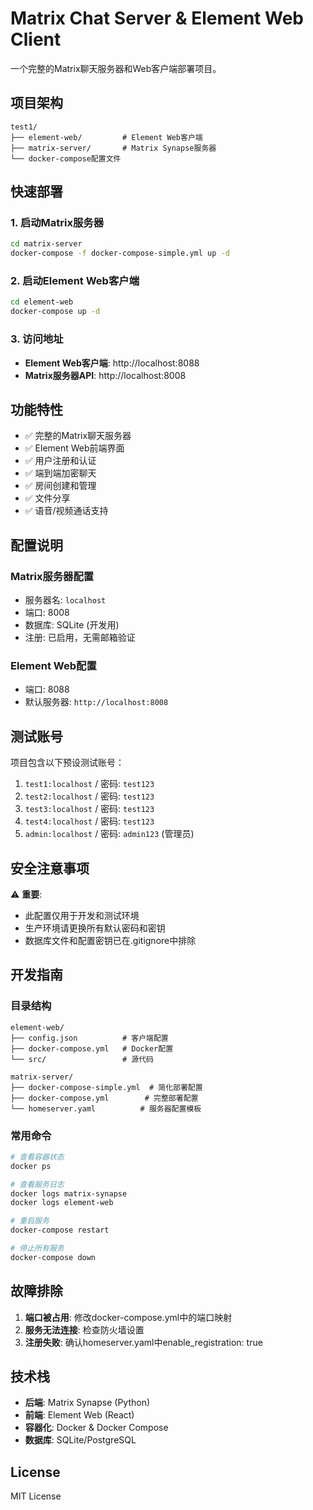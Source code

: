 # Matrix Chat Server & Element Web Client

一个完整的Matrix聊天服务器和Web客户端部署项目。

## 项目架构

```
test1/
├── element-web/         # Element Web客户端
├── matrix-server/       # Matrix Synapse服务器
└── docker-compose配置文件
```

## 快速部署

### 1. 启动Matrix服务器
```bash
cd matrix-server
docker-compose -f docker-compose-simple.yml up -d
```

### 2. 启动Element Web客户端
```bash
cd element-web
docker-compose up -d
```

### 3. 访问地址
- **Element Web客户端**: http://localhost:8088
- **Matrix服务器API**: http://localhost:8008

## 功能特性

- ✅ 完整的Matrix聊天服务器
- ✅ Element Web前端界面
- ✅ 用户注册和认证
- ✅ 端到端加密聊天
- ✅ 房间创建和管理
- ✅ 文件分享
- ✅ 语音/视频通话支持

## 配置说明

### Matrix服务器配置
- 服务器名: `localhost`
- 端口: 8008
- 数据库: SQLite (开发用)
- 注册: 已启用，无需邮箱验证

### Element Web配置
- 端口: 8088
- 默认服务器: `http://localhost:8008`

## 测试账号

项目包含以下预设测试账号：
1. `test1:localhost` / 密码: `test123`
2. `test2:localhost` / 密码: `test123`
3. `test3:localhost` / 密码: `test123`
4. `test4:localhost` / 密码: `test123`
5. `admin:localhost` / 密码: `admin123` (管理员)

## 安全注意事项

⚠️ **重要**: 
- 此配置仅用于开发和测试环境
- 生产环境请更换所有默认密码和密钥
- 数据库文件和配置密钥已在.gitignore中排除

## 开发指南

### 目录结构
```
element-web/
├── config.json          # 客户端配置
├── docker-compose.yml   # Docker配置
└── src/                 # 源代码

matrix-server/
├── docker-compose-simple.yml  # 简化部署配置
├── docker-compose.yml        # 完整部署配置
└── homeserver.yaml          # 服务器配置模板
```

### 常用命令
```bash
# 查看容器状态
docker ps

# 查看服务日志
docker logs matrix-synapse
docker logs element-web

# 重启服务
docker-compose restart

# 停止所有服务
docker-compose down
```

## 故障排除

1. **端口被占用**: 修改docker-compose.yml中的端口映射
2. **服务无法连接**: 检查防火墙设置
3. **注册失败**: 确认homeserver.yaml中enable_registration: true

## 技术栈

- **后端**: Matrix Synapse (Python)
- **前端**: Element Web (React)
- **容器化**: Docker & Docker Compose
- **数据库**: SQLite/PostgreSQL

## License

MIT License